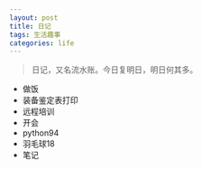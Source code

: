 ```yaml
---
layout: post
title: 日记
tags: 生活趣事
categories: life
---
```


> 日记，又名流水账。今日复明日，明日何其多。

* 做饭
* 装备鉴定表打印
* 远程培训
* 开会
* python94
* 羽毛球18
* 笔记
